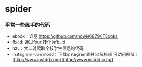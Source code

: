 # spider

### 平常一些练手的代码

- ebook：详见 https://github.com/howie6879/ITBooks
- fb_id: 通过fburl转化为fb_id
- hzu：大二时爬取全校学生信息的代码
- instagram-download：下载instagram图片以及视频 可访问网址： [http://www.instdd.com/](http://www.instdd.com/)
